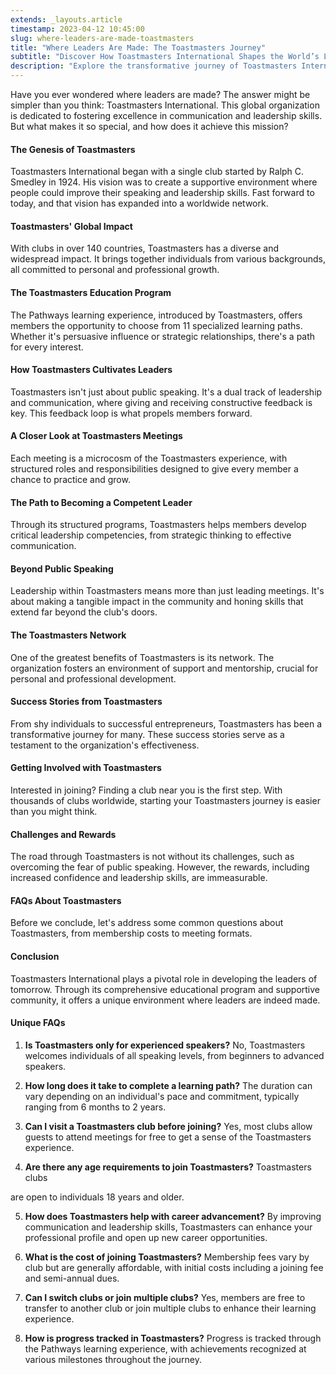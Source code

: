 ```yaml
---
extends: _layouts.article
timestamp: 2023-04-12 10:45:00
slug: where-leaders-are-made-toastmasters
title: "Where Leaders Are Made: The Toastmasters Journey"
subtitle: "Discover How Toastmasters International Shapes the World’s Leading Voices"
description: "Explore the transformative journey of Toastmasters International, a global platform dedicated to developing leadership and communication skills. Learn how it fosters a supportive environment for personal and professional growth."
---
```



Have you ever wondered where leaders are made? The answer might be simpler than you think: Toastmasters International. This global organization is dedicated to fostering excellence in communication and leadership skills. But what makes it so special, and how does it achieve this mission?

#### The Genesis of Toastmasters

Toastmasters International began with a single club started by Ralph C. Smedley in 1924. His vision was to create a supportive environment where people could improve their speaking and leadership skills. Fast forward to today, and that vision has expanded into a worldwide network.

#### Toastmasters' Global Impact

With clubs in over 140 countries, Toastmasters has a diverse and widespread impact. It brings together individuals from various backgrounds, all committed to personal and professional growth.

#### The Toastmasters Education Program

The Pathways learning experience, introduced by Toastmasters, offers members the opportunity to choose from 11 specialized learning paths. Whether it's persuasive influence or strategic relationships, there's a path for every interest.

#### How Toastmasters Cultivates Leaders

Toastmasters isn't just about public speaking. It's a dual track of leadership and communication, where giving and receiving constructive feedback is key. This feedback loop is what propels members forward.

#### A Closer Look at Toastmasters Meetings

Each meeting is a microcosm of the Toastmasters experience, with structured roles and responsibilities designed to give every member a chance to practice and grow.

#### The Path to Becoming a Competent Leader

Through its structured programs, Toastmasters helps members develop critical leadership competencies, from strategic thinking to effective communication.

#### Beyond Public Speaking

Leadership within Toastmasters means more than just leading meetings. It's about making a tangible impact in the community and honing skills that extend far beyond the club's doors.

#### The Toastmasters Network

One of the greatest benefits of Toastmasters is its network. The organization fosters an environment of support and mentorship, crucial for personal and professional development.

#### Success Stories from Toastmasters

From shy individuals to successful entrepreneurs, Toastmasters has been a transformative journey for many. These success stories serve as a testament to the organization's effectiveness.

#### Getting Involved with Toastmasters

Interested in joining? Finding a club near you is the first step. With thousands of clubs worldwide, starting your Toastmasters journey is easier than you might think.

#### Challenges and Rewards

The road through Toastmasters is not without its challenges, such as overcoming the fear of public speaking. However, the rewards, including increased confidence and leadership skills, are immeasurable.

#### FAQs About Toastmasters

Before we conclude, let's address some common questions about Toastmasters, from membership costs to meeting formats.

#### Conclusion

Toastmasters International plays a pivotal role in developing the leaders of tomorrow. Through its comprehensive educational program and supportive community, it offers a unique environment where leaders are indeed made.

#### Unique FAQs

1. **Is Toastmasters only for experienced speakers?**
   No, Toastmasters welcomes individuals of all speaking levels, from beginners to advanced speakers.

2. **How long does it take to complete a learning path?**
   The duration can vary depending on an individual's pace and commitment, typically ranging from 6 months to 2 years.

3. **Can I visit a Toastmasters club before joining?**
   Yes, most clubs allow guests to attend meetings for free to get a sense of the Toastmasters experience.

4. **Are there any age requirements to join Toastmasters?**
   Toastmasters clubs

 are open to individuals 18 years and older.

5. **How does Toastmasters help with career advancement?**
   By improving communication and leadership skills, Toastmasters can enhance your professional profile and open up new career opportunities.

6. **What is the cost of joining Toastmasters?**
   Membership fees vary by club but are generally affordable, with initial costs including a joining fee and semi-annual dues.

7. **Can I switch clubs or join multiple clubs?**
   Yes, members are free to transfer to another club or join multiple clubs to enhance their learning experience.

8. **How is progress tracked in Toastmasters?**
   Progress is tracked through the Pathways learning experience, with achievements recognized at various milestones throughout the journey.

